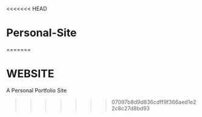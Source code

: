 <<<<<<< HEAD
# Personal-Site
=======
# WEBSITE
A Personal Portfolio Site
>>>>>>> 07097b8d9d836cdff9f366aed1e22c8c27d8bd93
